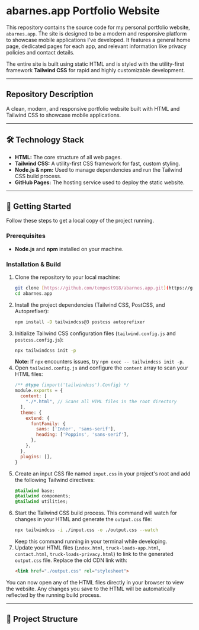 # abarnes.app Portfolio Website

This repository contains the source code for my personal portfolio website, `abarnes.app`. The site is designed to be a modern and responsive platform to showcase mobile applications I've developed. It features a general home page, dedicated pages for each app, and relevant information like privacy policies and contact details.

The entire site is built using static HTML and is styled with the utility-first framework **Tailwind CSS** for rapid and highly customizable development.

---

## Repository Description

A clean, modern, and responsive portfolio website built with HTML and Tailwind CSS to showcase mobile applications.

---

## 🛠️ Technology Stack

* **HTML:** The core structure of all web pages.
* **Tailwind CSS:** A utility-first CSS framework for fast, custom styling.
* **Node.js & npm:** Used to manage dependencies and run the Tailwind CSS build process.
* **GitHub Pages:** The hosting service used to deploy the static website.

---

## 🚀 Getting Started

Follow these steps to get a local copy of the project running.

### Prerequisites

* **Node.js** and **npm** installed on your machine.

### Installation & Build

1.  Clone the repository to your local machine:
    ```bash
    git clone [https://github.com/tempest918/abarnes.app.git](https://github.com/tempest918/abarnes.app.git)
    cd abarnes.app
    ```
2.  Install the project dependencies (Tailwind CSS, PostCSS, and Autoprefixer):
    ```bash
    npm install -D tailwindcss@3 postcss autoprefixer
    ```
3.  Initialize Tailwind CSS configuration files (`tailwind.config.js` and `postcss.config.js`):
    ```bash
    npx tailwindcss init -p
    ```
    **Note:** If `npx` encounters issues, try `npm exec -- tailwindcss init -p`.
4.  Open `tailwind.config.js` and configure the `content` array to scan your HTML files:
    ```javascript
    /** @type {import('tailwindcss').Config} */
    module.exports = {
      content: [
        "./*.html", // Scans all HTML files in the root directory
      ],
      theme: {
        extend: {
          fontFamily: {
            sans: ['Inter', 'sans-serif'],
            heading: ['Poppins', 'sans-serif'],
          },
        },
      },
      plugins: [],
    }
    ```
5.  Create an input CSS file named `input.css` in your project's root and add the following Tailwind directives:
    ```css
    @tailwind base;
    @tailwind components;
    @tailwind utilities;
    ```
6.  Start the Tailwind CSS build process. This command will watch for changes in your HTML and generate the `output.css` file:
    ```bash
    npx tailwindcss -i ./input.css -o ./output.css --watch
    ```
    Keep this command running in your terminal while developing.
7.  Update your HTML files (`index.html`, `truck-loads-app.html`, `contact.html`, `truck-loads-privacy.html`) to link to the generated `output.css` file. Replace the old CDN link with:
    ```html
    <link href="./output.css" rel="stylesheet">
    ```

You can now open any of the HTML files directly in your browser to view the website. Any changes you save to the HTML will be automatically reflected by the running build process.

---

## 📂 Project Structure
